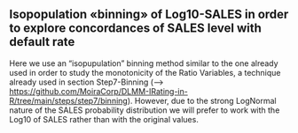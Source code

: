 ## Isopopulation «binning» of Log10-SALES in order to explore concordances of SALES level with default rate

Here we use an “isopupulation” binning method similar to the one already used in order to study the monotonicity of the Ratio Variables,
a technique already used in section Step7-Binning (--> https://github.com/MoiraCorp/DLMM-IRating-in-R/tree/main/steps/step7/binning). However, due to the strong LogNormal nature of the SALES probability distribution we will prefer to work with the Log10 of SALES rather than with the original values.
